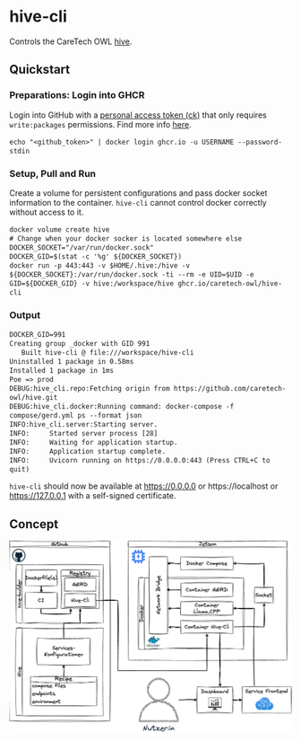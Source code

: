 # hive-cli

Controls the CareTech OWL [hive](https://github.com/caretech-owl/hive).

## Quickstart

### Preparations: Login into GHCR

Login into GitHub with a [personal access token (ck)](https://github.com/settings/tokens) that only requires `write:packages` permissions.
Find more info [here](https://docs.github.com/en/packages/working-with-a-github-packages-registry/working-with-the-container-registry#authenticating-to-the-container-registry).

```shell
echo "<github_token>" | docker login ghcr.io -u USERNAME --password-stdin
```

### Setup, Pull and Run

Create a volume for persistent configurations and pass docker socket information to the container.
`hive-cli` cannot control docker correctly without access to it.

```shell
docker volume create hive
# Change when your docker socker is located somewhere else
DOCKER_SOCKET="/var/run/docker.sock"
DOCKER_GID=$(stat -c '%g' ${DOCKER_SOCKET})
docker run -p 443:443 -v $HOME/.hive:/hive -v ${DOCKER_SOCKET}:/var/run/docker.sock -ti --rm -e UID=$UID -e GID=${DOCKER_GID} -v hive:/workspace/hive ghcr.io/caretech-owl/hive-cli
```

### Output

```shell
DOCKER_GID=991
Creating group _docker with GID 991
   Built hive-cli @ file:///workspace/hive-cli
Uninstalled 1 package in 0.58ms
Installed 1 package in 1ms
Poe => prod
DEBUG:hive_cli.repo:Fetching origin from https://github.com/caretech-owl/hive.git
DEBUG:hive_cli.docker:Running command: docker-compose -f compose/gerd.yml ps --format json
INFO:hive_cli.server:Starting server.
INFO:     Started server process [28]
INFO:     Waiting for application startup.
INFO:     Application startup complete.
INFO:     Uvicorn running on https://0.0.0.0:443 (Press CTRL+C to quit)
```

`hive-cli` should now be available at https://0.0.0.0 or https://localhost or https://127.0.0.1 with a self-signed certificate.

## Concept

![](concepts/overview.png)